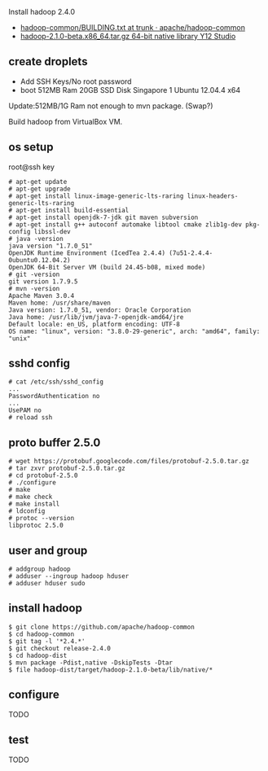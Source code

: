 Install hadoop 2.4.0 

- [hadoop-common/BUILDING.txt at trunk · apache/hadoop-common](https://github.com/apache/hadoop-common/blob/trunk/BUILDING.txt)
- [hadoop-2.1.0-beta.x86_64.tar.gz 64-bit native library Y12 Studio](http://y12.tw/wp/2013/09/diy-hadoop-2-1-0-beta-x86_64-tar-gz-64-bit-native-library/)

## create droplets

- Add SSH Keys/No root password
- boot 512MB Ram 20GB SSD Disk Singapore 1 Ubuntu 12.04.4 x64

Update:512MB/1G Ram not enough to mvn package. (Swap?)

Build hadoop from VirtualBox VM. 


## os setup

root@ssh key 
```
# apt-get update
# apt-get upgrade
# apt-get install linux-image-generic-lts-raring linux-headers-generic-lts-raring
# apt-get install build-essential
# apt-get install openjdk-7-jdk git maven subversion
# apt-get install g++ autoconf automake libtool cmake zlib1g-dev pkg-config libssl-dev
# java -version
java version "1.7.0_51"
OpenJDK Runtime Environment (IcedTea 2.4.4) (7u51-2.4.4-0ubuntu0.12.04.2)
OpenJDK 64-Bit Server VM (build 24.45-b08, mixed mode)
# git -version
git version 1.7.9.5
# mvn -version
Apache Maven 3.0.4
Maven home: /usr/share/maven
Java version: 1.7.0_51, vendor: Oracle Corporation
Java home: /usr/lib/jvm/java-7-openjdk-amd64/jre
Default locale: en_US, platform encoding: UTF-8
OS name: "linux", version: "3.8.0-29-generic", arch: "amd64", family: "unix"
```

## sshd config

```
# cat /etc/ssh/sshd_config
...
PasswordAuthentication no
...
UsePAM no
# reload ssh
```
## proto buffer 2.5.0
```
# wget https://protobuf.googlecode.com/files/protobuf-2.5.0.tar.gz
# tar zxvr protobuf-2.5.0.tar.gz
# cd protobuf-2.5.0
# ./configure
# make
# make check
# make install
# ldconfig
# protoc --version
libprotoc 2.5.0

```
## user and group

```
# addgroup hadoop
# adduser --ingroup hadoop hduser
# adduser hduser sudo
```

## install hadoop

```
$ git clone https://github.com/apache/hadoop-common
$ cd hadoop-common
$ git tag -l '*2.4.*'
$ git checkout release-2.4.0
$ cd hadoop-dist
$ mvn package -Pdist,native -DskipTests -Dtar
$ file hadoop-dist/target/hadoop-2.1.0-beta/lib/native/*
```

## configure 

TODO

## test

TODO
